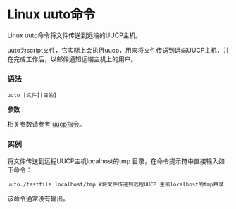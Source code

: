 
# Linux uuto命令



Linux uuto命令将文件传送到远端的UUCP主机。

uuto为script文件，它实际上会执行uucp，用来将文件传送到远端UUCP主机，并在完成工作后，以邮件通知远端主机上的用户。

### 语法

```
uuto [文件][目的]
```

**参数**：

相关参数请参考 [uucp指令](linux-comm-uucp.html)。

### 实例

将文件传送到远程UUCP主机localhost的tmp 目录，在命令提示符中直接输入如下命令：

```
uuto./testfile localhost/tmp #将文件传送到远程UUCP 主机localhost的tmp目录 

```

该命令通常没有输出。



